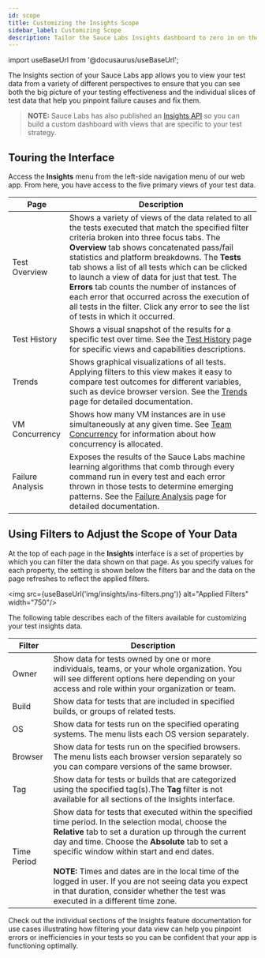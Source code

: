 ```yaml
---
id: scope
title: Customizing the Insights Scope
sidebar_label: Customizing Scope
description: Tailor the Sauce Labs Insights dashboard to zero in on the results that help you identify and solve your app imperfections.
---
```

import useBaseUrl from '@docusaurus/useBaseUrl';

The Insights section of your Sauce Labs app allows you to view your test data from a variety of different perspectives to ensure that you can see both the big picture of your testing effectiveness and the individual slices of test data that help you pinpoint failure causes and fix them.

> **NOTE:** Sauce Labs has also published an [Insights API](https://wiki.saucelabs.com/display/DOCS/Sauce+Insights+Methods) so you can build a custom dashboard with views that are specific to your test strategy.

## Touring the Interface

Access the **Insights** menu from the left-side navigation menu of our web app. From here, you have access to the five primary views of your test data.

|Page|Description|
|---|---|
|Test Overview|Shows a variety of views of the data related to all the tests executed that match the specified filter criteria broken into three focus tabs. The **Overview** tab shows concatenated pass/fail statistics and platform breakdowns. The **Tests** tab shows a list of all tests which can be clicked to launch a view of data for just that test. The **Errors** tab counts the number of instances of each error that occurred across the execution of all tests in the filter. Click any error to see the list of tests in which it occurred.|
|Test History| Shows a visual snapshot of the results for a specific test over time. See the [Test History](/insights/history) page for specific views and capabilities descriptions.|
|Trends| Shows graphical visualizations of all tests. Applying filters to this view makes it easy to compare test outcomes for different variables, such as device browser version. See the [Trends](/insights/trends) page for detailed documentation.|
|VM Concurrency|Shows how many VM instances are in use simultaneously at any given time. See [Team Concurrency](https://wiki.saucelabs.com/display/DOCS/Understanding+Concurrency+Limits+and+Team+Accounts) for information about how concurrency is allocated.|
|Failure Analysis|Exposes the results of the Sauce Labs machine learning algorithms that comb through every command run in every test and each error thrown in those tests to determine emerging patterns. See the [Failure Analysis](/insights/failure-analysis) page for detailed documentation.


## Using Filters to Adjust the Scope of Your Data

At the top of each page in the **Insights** interface is a set of properties by which you can filter the data shown on that page. As you specify values for each property, the setting is shown below the filters bar and the data on the page refreshes to reflect the applied filters.

<img src={useBaseUrl('img/insights/ins-filters.png')} alt="Applied Filters" width="750"/>

The following table describes each of the filters available for customizing your test insights data.

|Filter|Description|
|---|------|
|Owner|	Show data for tests owned by one or more individuals, teams, or your whole organization. You will see different options here depending on your access and role within your organization or team.|
|Build|	Show data for tests that are included in specified builds, or groups of related tests.|
|OS| Show data for tests run on the specified operating systems. The menu lists each OS version separately.|
|Browser| Show data for tests run on the specified browsers. The menu lists each browser version separately so you can compare versions of the same browser.|
|Tag|	Show data for tests or builds that are categorized using the specified tag(s).The **Tag** filter is not available for all sections of the Insights interface.|
|Time Period| Show data for tests that executed within the specified time period. In the selection modal, choose the **Relative** tab to set a duration up through the current day and time. Choose the **Absolute** tab to set a specific window within start and end dates.<br/><br/>**NOTE:** Times and dates are in the local time of the logged in user. If you are not seeing data you expect in that duration, consider whether the test was executed in a different time zone.|

Check out the individual sections of the Insights feature documentation for use cases illustrating how filtering your data view can help you pinpoint errors or inefficiencies in your tests so you can be confident that your app is functioning optimally.
